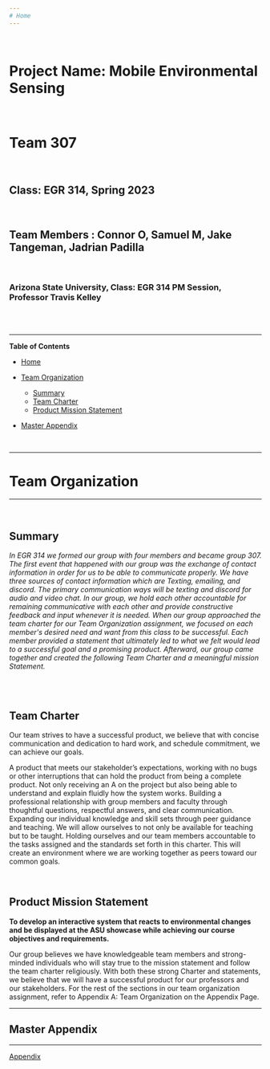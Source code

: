 ```yaml
---
# Home
---
```


<br/>

# Project Name: Mobile Environmental Sensing

<br/>

# Team 307

<br/>

## Class: EGR 314, Spring 2023

<br/>

## Team Members : Connor O, Samuel M, Jake Tangeman, Jadrian Padilla

<br/>

### Arizona State University, Class: EGR 314 PM Session, Professor Travis Kelley

<br/>
  <br/>

---
**Table of Contents**  

- [Home](#Home)
- [Team Organization](#Team-Organization)
    - [Summary](#summary)
    - [Team Charter](#team-charter)
    - [Product Mission Statement](#product-mission-statement)
- [Master Appendix](#master-appendix)

  <br/>


---
# Team Organization 
---

<br/>

## Summary

_In EGR 314 we formed our group with four members and became group 307. The first event that happened with our group was the exchange of contact information in order for us to be able to communicate properly. We have three sources of contact information which are Texting, emailing, and discord. The primary communication ways will be texting and discord for audio and video chat. In our group, we hold each other accountable for remaining communicative with each other and provide constructive feedback and input whenever it is needed. When our group approached the team charter for our Team Organization assignment, we focused on each member's desired need and want from this class to be successful. Each member provided a statement that ultimately led to what we felt would lead to a successful goal and a promising product. Afterward, our group came together and created the following Team Charter and a meaningful mission Statement._

<br/>
  <br/>

## Team Charter

Our team strives to have a successful product, we believe that with concise communication and dedication to hard work, and schedule commitment, we can achieve our goals.

A product that meets our stakeholder’s expectations, working with no bugs or other interruptions that can hold the product from being a complete product.
Not only receiving an A on the project but also being able to understand and explain fluidly how the system works.
Building a professional relationship with group members and faculty through thoughtful questions, respectful answers, and clear communication.
Expanding our individual knowledge and skill sets through peer guidance and teaching. We will allow ourselves to not only be available for teaching but to be taught.
Holding ourselves and our team members accountable to the tasks assigned and the standards set forth in this charter. This will create an environment where we are working together as peers toward our common goals.

<br/>

## Product Mission Statement

**To develop an interactive system that reacts to environmental changes and be displayed at the ASU showcase while achieving our course objectives and requirements.**


Our group believes we have knowledgeable team members and strong-minded individuals who will stay true to the mission statement and follow the team charter religiously. With both these strong Charter and statements, we believe that we will have a successful product for our professors and our stakeholders. For the rest of the sections in our team organization assignment, refer to Appendix A: Team Organization on the Appendix Page.




---
## Master Appendix
---

[Appendix](https://team307.github.io/Appendix/)